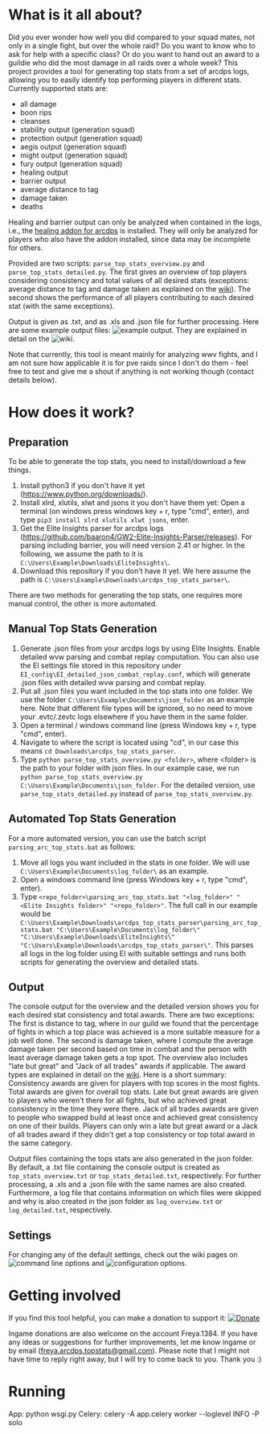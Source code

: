 # What is it all about?

Did you ever wonder how well you did compared to your squad mates, not only in a single fight, but over the whole raid? Do you want to know who to ask for help with a specific class? Or do you want to hand out an award to a guildie who did the most damage in all raids over a whole week? This project provides a tool for generating top stats from a set of arcdps logs, allowing you to easily identify top performing players in different stats.
Currently supported stats are:

- all damage
- boon rips
- cleanses
- stability output (generation squad)
- protection output (generation squad)
- aegis output (generation squad)
- might output (generation squad)
- fury output (generation squad)
- healing output
- barrier output
- average distance to tag
- damage taken
- deaths

Healing and barrier output can only be analyzed when contained in the logs, i.e., the [healing addon for arcdps](https://github.com/Krappa322/arcdps_healing_stats/releases) is installed. They will only be analyzed for players who also have the addon installed, since data may be incomplete for others.

Provided are two scripts: `parse_top_stats_overview.py` and `parse_top_stats_detailed.py`. The first gives an overview of top players considering consistency and total values of all desired stats (exceptions: average distance to tag and damage taken as explained on the [wiki](https://github.com/Freyavf/arcdps_top_stats_parser/wiki/Award-Types)). The second shows the performance of all players contributing to each desired stat (with the same exceptions).

Output is given as .txt, and as .xls and .json file for further processing.
Here are some example output files: ![example output](/example_output/). They are explained in detail on the ![wiki](https://github.com/Freyavf/arcdps_top_stats_parser/wiki/Output-Files).

Note that currently, this tool is meant mainly for analyzing wwv fights, and I am not sure how applicable it is for pve raids since I don't do them - feel free to test and give me a shout if anything is not working though (contact details below).

# How does it work?

## Preparation

To be able to generate the top stats, you need to install/download a few things.

1. Install python3 if you don't have it yet (https://www.python.org/downloads/).
2. Install xlrd, xlutils, xlwt and jsons it you don't have them yet: Open a terminal (on windows press windows key + r, type "cmd", enter), and type `pip3 install xlrd xlutils xlwt jsons`, enter.
3. Get the Elite Insights parser for arcdps logs (https://github.com/baaron4/GW2-Elite-Insights-Parser/releases). For parsing including barrier, you will need version 2.41 or higher. In the following, we assume the path to it is `C:\Users\Example\Downloads\EliteInsights\`.
4. Download this repository if you don't have it yet. We here assume the path is `C:\Users\Example\Downloads\arcdps_top_stats_parser\`.

There are two methods for generating the top stats, one requires more manual control, the other is more automated.

## Manual Top Stats Generation

1. Generate .json files from your arcdps logs by using Elite Insights. Enable detailed wvw parsing and combat replay computation. You can also use the EI settings file stored in this repository under `EI_config\EI_detailed_json_combat_replay.conf`, which will generate .json files with detailed wvw parsing and combat replay.
2. Put all .json files you want included in the top stats into one folder. We use the folder `C:\Users\Example\Documents\json_folder` as an example here. Note that different file types will be ignored, so no need to move your .evtc/.zevtc logs elsewhere if you have them in the same folder.
3. Open a terminal / windows command line (press Windows key + r, type "cmd", enter).
4. Navigate to where the script is located using "cd", in our case this means `cd Downloads\arcdps_top_stats_parser`.
5. Type `python parse_top_stats_overview.py <folder>`, where \<folder> is the path to your folder with json files. In our example case, we run `python parse_top_stats_overview.py C:\Users\Example\Documents\json_folder`. For the detailed version, use `parse_top_stats_detailed.py` instead of `parse_top_stats_overview.py`.

## Automated Top Stats Generation

For a more automated version, you can use the batch script `parsing_arc_top_stats.bat` as follows:

1. Move all logs you want included in the stats in one folder. We will use `C:\Users\Example\Documents\log_folder\` as an example.
2. Open a windows command line (press Windows key + r, type "cmd", enter).
3. Type `<repo_folder>\parsing_arc_top_stats.bat "<log_folder>" "<Elite Insights folder>" "<repo_folder>"`. The full call in our example would be `C:\Users\Example\Downloads\arcdps_top_stats_parser\parsing_arc_top_stats.bat "C:\Users\Example\Documents\log_folder\" "C:\Users\Example\Downloads\EliteInsights\" "C:\Users\Example\Downloads\arcdps_top_stats_parser\"`. This parses all logs in the log folder using EI with suitable settings and runs both scripts for generating the overview and detailed stats.

## Output

The console output for the overview and the detailed version shows you for each desired stat consistency and total awards. There are two exceptions: The first is distance to tag, where in our guild we found that the percentage of fights in which a top place was achieved is a more suitable measure for a job well done. The second is damage taken, where I compute the average damage taken per second based on time in combat and the person with least average damage taken gets a top spot. The overview also includes "late but great" and "Jack of all trades" awards if applicable. The award types are explained in detail on the [wiki](https://github.com/Freyavf/arcdps_top_stats_parser/wiki/Award-Types). Here is a short summary:
Consistency awards are given for players with top scores in the most fights. Total awards are given for overall top stats. Late but great awards are given to players who weren't there for all fights, but who achieved great consistency in the time they were there. Jack of all trades awards are given to people who swapped build at least once and achieved great consistency on one of their builds. Players can only win a late but great award or a Jack of all trades award if they didn't get a top consistency or top total award in the same category.

Output files containing the tops stats are also generated in the json folder. By default, a .txt file containing the console output is created as `top_stats_overview.txt` or `top_stats_detailed.txt`, respectively. For further processing, a .xls and a .json file with the same names are also created. Furthermore, a log file that contains information on which files were skipped and why is also created in the json folder as `log_overview.txt` or `log_detailed.txt`, respectively.

## Settings

For changing any of the default settings, check out the wiki pages on ![command line options](https://github.com/Freyavf/arcdps_top_stats_parser/wiki/Command-line-options) and ![configuration options](https://github.com/Freyavf/arcdps_top_stats_parser/wiki/Configuration-options).

# Getting involved

If you find this tool helpful, you can make a donation to support it: [![Donate](https://img.shields.io/badge/Donate-PayPal-green.svg)](https://www.paypal.com/donate/?hosted_button_id=C5CSPXYHBGR2U)

Ingame donations are also welcome on the account Freya.1384. If you have any ideas or suggestions for further improvements, let me know ingame or by email (freya.arcdps.topstats@gmail.com). Please note that I might not have time to reply right away, but I will try to come back to you. Thank you :)

# Running

App: python wsgi.py
Celery: celery -A app.celery worker --loglevel INFO -P solo

